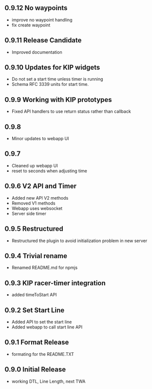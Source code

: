 ## 0.9.12 No waypoints
 + improve no waypoint handling
 + fix create waypoint

## 0.9.11 Release Candidate
 + Improved documentation

## 0.9.10 Updates for KIP widgets
 + Do not set a start time unless timer is running
 + Schema RFC 3339 units for start time.

## 0.9.9 Working with KIP prototypes
 + Fixed API handlers to use return status rather than callback

## 0.9.8
 + Minor updates to webapp UI

## 0.9.7 
 + Cleaned up webapp UI
 + reset to seconds when adjusting time

## 0.9.6 V2 API and Timer
 + Added new API V2 methods
 + Removed V1 methods
 + Webapp uses websocket
 + Server side timer 

## 0.9.5 Restructured
+ Restructured the plugin to avoid initialization problem in new server

## 0.9.4 Trivial rename
+ Renamed README.md for npmjs

## 0.9.3 KIP racer-timer integration
+ added timeToStart API

## 0.9.2 Set Start Line
+ Added API to set the start line
+ Added webapp to call start line API

## 0.9.1 Format Release
+ formating for the README.TXT

## 0.9.0 Initial Release
+ working DTL, Line Length, next TWA
